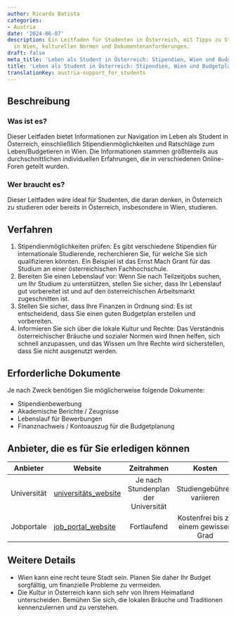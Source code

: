 ```yaml
---
author: Ricardo Batista
categories:
- Austria
date: '2024-06-07'
description: Ein Leitfaden für Studenten in Österreich, mit Tipps zu Stipendien, Budgetierung
  in Wien, kulturellen Normen und Dokumentenanforderungen.
draft: false
meta_title: 'Leben als Student in Österreich: Stipendien, Wien und Budgetplanung'
title: 'Leben als Student in Österreich: Stipendien, Wien und Budgetplanung'
translationKey: austria-support_for_students
---
```



## Beschreibung
### Was ist es?
Dieser Leitfaden bietet Informationen zur Navigation im Leben als Student in Österreich, einschließlich Stipendienmöglichkeiten und Ratschläge zum Leben/Budgetieren in Wien. Die Informationen stammen größtenteils aus durchschnittlichen individuellen Erfahrungen, die in verschiedenen Online-Foren geteilt wurden.

### Wer braucht es?
Dieser Leitfaden wäre ideal für Studenten, die daran denken, in Österreich zu studieren oder bereits in Österreich, insbesondere in Wien, studieren.

## Verfahren
1. Stipendienmöglichkeiten prüfen: Es gibt verschiedene Stipendien für internationale Studierende, recherchieren Sie, für welche Sie sich qualifizieren könnten. Ein Beispiel ist das Ernst Mach Grant für das Studium an einer österreichischen Fachhochschule.
2. Bereiten Sie einen Lebenslauf vor: Wenn Sie nach Teilzeitjobs suchen, um Ihr Studium zu unterstützen, stellen Sie sicher, dass Ihr Lebenslauf gut vorbereitet ist und auf den österreichischen Arbeitsmarkt zugeschnitten ist.
3. Stellen Sie sicher, dass Ihre Finanzen in Ordnung sind: Es ist entscheidend, dass Sie einen guten Budgetplan erstellen und vorbereiten.
4. Informieren Sie sich über die lokale Kultur und Rechte: Das Verständnis österreichischer Bräuche und sozialer Normen wird Ihnen helfen, sich schnell anzupassen, und das Wissen um Ihre Rechte wird sicherstellen, dass Sie nicht ausgenutzt werden.

## Erforderliche Dokumente
Je nach Zweck benötigen Sie möglicherweise folgende Dokumente:
- Stipendienbewerbung
- Akademische Berichte / Zeugnisse
- Lebenslauf für Bewerbungen
- Finanznachweis / Kontoauszug für die Budgetplanung

## Anbieter, die es für Sie erledigen können

| Anbieter       |     Website     |     Zeitrahmen    |       Kosten      |
| --------------- | --------------- |  :-------------:  | :-------------:   |
| Universität    |  [universitäts_website](#)  |  Je nach Stundenplan der Universität  |  Studiengebühren variieren   |
| Jobportale    |  [job_portal_website](#)   |  Fortlaufend  |  Kostenfrei bis zu einem gewissen Grad   |

## Weitere Details
- Wien kann eine recht teure Stadt sein. Planen Sie daher Ihr Budget sorgfältig, um finanzielle Probleme zu vermeiden.
- Die Kultur in Österreich kann sich sehr von Ihrem Heimatland unterscheiden. Bemühen Sie sich, die lokalen Bräuche und Traditionen kennenzulernen und zu verstehen.